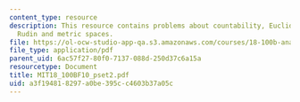 ```yaml
---
content_type: resource
description: This resource contains problems about countability, Euclidean spaces,
  Rudin and metric spaces.
file: https://ol-ocw-studio-app-qa.s3.amazonaws.com/courses/18-100b-analysis-i-fall-2010/a3f194818297a0be395cc4603b37a05c_MIT18_100BF10_pset2.pdf
file_type: application/pdf
parent_uid: 6ac57f27-80f0-7137-088d-250d37c6a15a
resourcetype: Document
title: MIT18_100BF10_pset2.pdf
uid: a3f19481-8297-a0be-395c-c4603b37a05c
---
```

